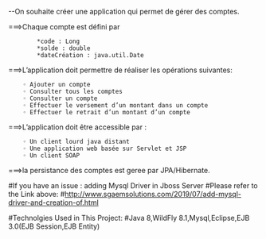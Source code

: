 --On souhaite créer une application qui permet de gérer des comptes.

 ===>Chaque compte est défini par 
 
			*code : Long 
			*solde : double 
			*dateCréation : java.util.Date
 
 ===>L’application doit permettre de réaliser les opérations suivantes:
 
		◦ Ajouter un compte
		◦ Consulter tous les comptes
		◦ Consulter un compte
		◦ Effectuer le versement d’un montant dans un compte
		◦ Effectuer le retrait d’un montant d’un compte
		
		
 ===>L’application doit être accessible par :
 
		◦ Un client lourd java distant
		◦ Une application web basée sur Servlet et JSP
		◦ Un client SOAP
		
 
  ===>la persistance des comptes est geree par JPA/Hibernate.
  
  #If you have an issue : adding Mysql Driver in Jboss Server 
  #Please refer to the Link above:
  #http://www.sgaemsolutions.com/2019/07/add-mysql-driver-and-creation-of.html
  
  #Technolgies Used in This Project:
  #Java 8,WildFly 8.1,Mysql,Eclipse,EJB 3.0(EJB Session,EJB Entity)